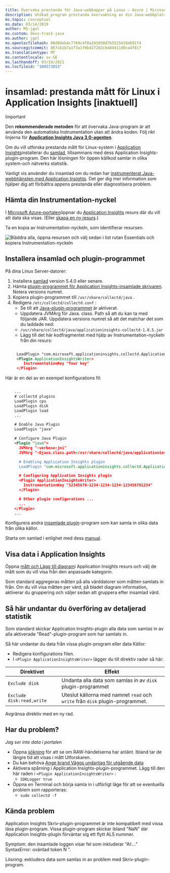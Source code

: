 ```yaml
---
title: Övervaka prestanda för Java-webbappar på Linux – Azure | Microsoft Docs
description: Utökad program prestanda övervakning av din Java-webbplats med det insamlade plugin-programmet för Application Insights.
ms.topic: conceptual
ms.date: 03/14/2019
author: MS-jgol
ms.custom: devx-track-java
ms.author: jgol
ms.openlocfilehash: 08d8deb4c7769c4f8a202050d7b5515439d691f4
ms.sourcegitcommit: 867cb1b7a1f3a1f0b427282c648d411d0ca4f81f
ms.translationtype: MT
ms.contentlocale: sv-SE
ms.lasthandoff: 03/19/2021
ms.locfileid: "100573853"
---
```

# <a name="collectd-linux-performance-metrics-in-application-insights-deprecated"></a>insamlad: prestanda mått för Linux i Application Insights [inaktuell]

> [!IMPORTANT]
> Den **rekommenderade metoden** för att övervaka Java-program är att använda den automatiska Instrumentation utan att ändra koden. Följ rikt linjerna för **[Application Insights Java 3,0-agenten](./java-in-process-agent.md)**.

Om du vill utforska prestanda mått för Linux-system i [Application Insights](./app-insights-overview.md)installerar du [samlad](https://collectd.org/), tillsammans med dess Application Insights-plugin-program. Den här lösningen för öppen källkod samlar in olika system-och nätverks statistik.

Vanligt vis använder du insamlad om du redan har [instrumenterat Java-webbtjänsten med Application Insights][java]. Det ger dig mer information som hjälper dig att förbättra appens prestanda eller diagnostisera problem. 

## <a name="get-your-instrumentation-key"></a>Hämta din Instrumentation-nyckel
I [Microsoft Azure-portalen](https://portal.azure.com)öppnar du [Application Insights](./app-insights-overview.md) resurs där du vill att data ska visas. (Eller [skapa en ny resurs](./create-new-resource.md).)

Ta en kopia av Instrumentation-nyckeln, som identifierar resursen.

![Bläddra alla, öppna resursen och välj sedan i list rutan Essentials och kopiera Instrumentation-nyckeln](./media/java-collectd/instrumentation-key-001.png)

## <a name="install-collectd-and-the-plug-in"></a>Installera insamlad och plugin-programmet
På dina Linux Server-datorer:

1. Installera [samlad](https://collectd.org/) version 5.4.0 eller senare.
2. Hämta [plugin-programmet för Application Insights-insamlade skrivaren](https://github.com/microsoft/ApplicationInsights-Java/tree/master/core/src/main/java/com/microsoft/applicationinsights/internal). Notera versions numret.
3. Kopiera plugin-programmet till `/usr/share/collectd/java` .
4. Redigera `/etc/collectd/collectd.conf` :
   * Se till att [Java-plugin-programmet](https://collectd.org/wiki/index.php/Plugin:Java) är aktiverat.
   * Uppdatera JVMArg för Java. class. Path så att du kan ta med följande JAR. Uppdatera versions numret så att det matchar det som du laddade ned:
   * `/usr/share/collectd/java/applicationinsights-collectd-1.0.5.jar`
   * Lägg till det här kodfragmentet med hjälp av Instrumentation-nyckeln från din resurs:

```XML

     LoadPlugin "com.microsoft.applicationinsights.collectd.ApplicationInsightsWriter"
     <Plugin ApplicationInsightsWriter>
        InstrumentationKey "Your key"
     </Plugin>
```

Här är en del av en exempel konfigurations fil:

```XML

    ...
    # collectd plugins
    LoadPlugin cpu
    LoadPlugin disk
    LoadPlugin load
    ...

    # Enable Java Plugin
    LoadPlugin "java"

    # Configure Java Plugin
    <Plugin "java">
      JVMArg "-verbose:jni"
      JVMArg "-Djava.class.path=/usr/share/collectd/java/applicationinsights-collectd-1.0.5.jar:/usr/share/collectd/java/collectd-api.jar"

      # Enabling Application Insights plugin
      LoadPlugin "com.microsoft.applicationinsights.collectd.ApplicationInsightsWriter"

      # Configuring Application Insights plugin
      <Plugin ApplicationInsightsWriter>
        InstrumentationKey "12345678-1234-1234-1234-123456781234"
      </Plugin>

      # Other plugin configurations ...
      ...
    </Plugin>
    ...
```

Konfigurera andra [insamlade plugin](https://collectd.org/wiki/index.php/Table_of_Plugins)-program som kan samla in olika data från olika källor.

Starta om samlad i enlighet med dess [manual](https://collectd.org/wiki/index.php/First_steps).

## <a name="view-the-data-in-application-insights"></a>Visa data i Application Insights
Öppna [mått och Lägg till diagram][metrics]i Application Insights resurs och välj de mått som du vill visa från den anpassade kategorin.

Som standard aggregeras måtten på alla värddatorer som måtten samlats in från. Om du vill visa måtten per värd, på bladet diagram information, aktiverar du gruppering och väljer sedan att gruppera efter insamlad värd.

## <a name="to-exclude-upload-of-specific-statistics"></a>Så här undantar du överföring av detaljerad statistik
Som standard skickar Application Insights-plugin alla data som samlas in av alla aktiverade "Read"-plugin-program som har samlats in. 

Så här undantar du data från vissa plugin-program eller data Källor:

* Redigera konfigurations filen. 
* I `<Plugin ApplicationInsightsWriter>` lägger du till direktiv rader så här:

| Direktivet | Effekt |
| --- | --- |
| `Exclude disk` |Undanta alla data som samlas in av `disk` plugin-programmet |
| `Exclude disk:read,write` |Uteslut källorna med namnet `read` och `write` från `disk` plugin-programmet. |

Avgränsa direktiv med en ny rad.

## <a name="problems"></a>Har du problem?
*Jag ser inte data i portalen*

* Öppna [sökning][diagnostic] för att se om RAW-händelserna har anlänt. Ibland tar de längre tid att visas i mått Utforskaren.
* Du kan behöva [Ange brand Väggs undantag för utgående data](./ip-addresses.md)
* Aktivera spårning i Application Insights-plugin-programmet. Lägg till den här raden i `<Plugin ApplicationInsightsWriter>` :
  * `SDKLogger true`
* Öppna en Terminal och börja samla in i utförligt läge för att se eventuella problem som rapporteras:
  * `sudo collectd -f`

## <a name="known-issue"></a>Kända problem

Application Insights Skriv-plugin-programmet är inte kompatibelt med vissa läsa plugin-program. Vissa plugin-program skickar ibland "NaN" där Application Insights-plugin förväntar sig ett flytt ALS nummer.

Symptom: den insamlade loggen visar fel som inkluderar "AI:..." SyntaxError: oväntad token N ".

Lösning: exkludera data som samlas in av problem med Skriv-plugin-program. 

<!--Link references-->

[api]: ./api-custom-events-metrics.md
[apiexceptions]: ./api-custom-events-metrics.md#track-exception
[availability]: ./monitor-web-app-availability.md
[diagnostic]: ./diagnostic-search.md
[eclipse]: app-insights-java-eclipse.md
[java]: java-get-started.md
[javalogs]: java-trace-logs.md
[metrics]: ../essentials/metrics-charts.md

